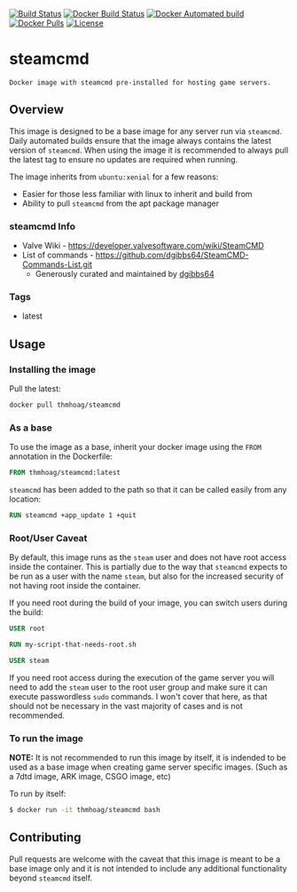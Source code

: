 [![Build Status](https://img.shields.io/travis/com/thmhoag/steamcmd/master.svg?style=flat-square)](https://travis-ci.com/thmhoag/steamcmd) [![Docker Build Status](https://img.shields.io/docker/build/thmhoag/steamcmd.svg?style=flat-square)](https://hub.docker.com/r/thmhoag/steamcmd/builds/) 
[![Docker Automated build](https://img.shields.io/docker/automated/thmhoag/steamcmd.svg?style=flat-square)](https://hub.docker.com/r/thmhoag/steamcmd/builds/) 
[![Docker Pulls](https://img.shields.io/docker/pulls/thmhoag/steamcmd.svg?style=flat-square)](https://hub.docker.com/r/thmhoag/steamcmd/) 
[![License](https://img.shields.io/dub/l/vibe-d.svg?style=flat-square)](https://github.com/thmhoag/steamcmd/blob/master/LICENSE)


# steamcmd
```
Docker image with steamcmd pre-installed for hosting game servers.
```
## Overview

This image is designed to be a base image for any server run via `steamcmd`. Daily automated builds ensure that the image always contains the latest version of `steamcmd`. When using the image it is recommended to always pull the latest tag to ensure no updates are required when running.

The image inherits from `ubuntu:xenial` for a few reasons:
* Easier for those less familiar with linux to inherit and build from
* Ability to pull `steamcmd` from the apt package manager

### steamcmd Info

* Valve Wiki - https://developer.valvesoftware.com/wiki/SteamCMD
* List of commands - https://github.com/dgibbs64/SteamCMD-Commands-List.git
    * Generously curated and maintained by [dgibbs64](https://github.com/dgibbs64)


### Tags
* latest

## Usage

### Installing the image

Pull the latest:
```bash
docker pull thmhoag/steamcmd
```

### As a base

To use the image as a base, inherit your docker image using the `FROM` annotation in the Dockerfile:
```Dockerfile
FROM thmhoag/steamcmd:latest
```

`steamcmd` has been added to the path so that it can be called easily from any location:
```Dockerfile
RUN steamcmd +app_update 1 +quit
```

### Root/User Caveat

By default, this image runs as the `steam` user and does not have root access inside the container. This is partially due to the way that `steamcmd` expects to be run as a user with the name `steam`, but also for the increased security of not having root inside the container.

If you need root during the build of your image, you can switch users during the build:
```Dockerfile
USER root

RUN my-script-that-needs-root.sh

USER steam
```

If you need root access during the execution of the game server you will need to add the `steam` user to the root user group and make sure it can execute passwordless `sudo` commands. I won't cover that here, as that should not be necessary in the vast majority of cases and is not recommended.

### To run the image

**NOTE:** It is not recommended to run this image by itself, it is indended to be used as a base image when creating game server specific images. (Such as a 7dtd image, ARK image, CSGO image, etc)

To run by itself:
```bash
$ docker run -it thmhoag/steamcmd bash
```

## Contributing

Pull requests are welcome with the caveat that this image is meant to be a base image only and it is not intended to include any additional functionality beyond `steamcmd` itself. 